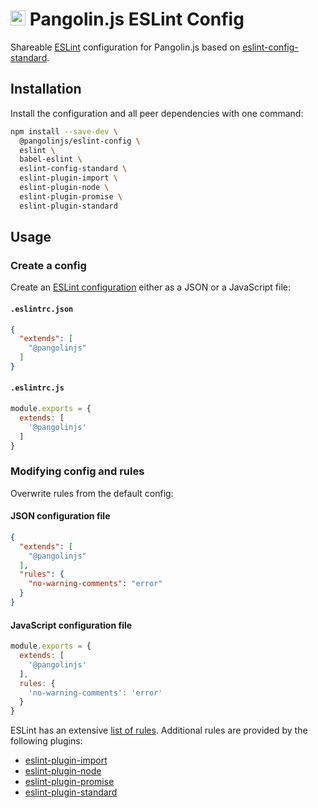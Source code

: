 # <img alt="" src="https://cdn.jsdelivr.net/gh/pangolinjs/brand@main/icon/icon.svg" width="24"> Pangolin.js ESLint Config

Shareable [ESLint](https://eslint.org) configuration for Pangolin.js based on [eslint-config-standard](https://github.com/standard/eslint-config-standard).

## Installation

Install the configuration and all peer dependencies with one command:

```bash
npm install --save-dev \
  @pangolinjs/eslint-config \
  eslint \
  babel-eslint \
  eslint-config-standard \
  eslint-plugin-import \
  eslint-plugin-node \
  eslint-plugin-promise \
  eslint-plugin-standard
```

## Usage

### Create a config

Create an [ESLint configuration](https://eslint.org/docs/user-guide/configuring) either as a JSON or a JavaScript file:

#### `.eslintrc.json`

```json
{
  "extends": [
    "@pangolinjs"
  ]
}
```

#### `.eslintrc.js`

```js
module.exports = {
  extends: [
    '@pangolinjs'
  ]
}
```

### Modifying config and rules

Overwrite rules from the default config:

#### JSON configuration file

```json
{
  "extends": [
    "@pangolinjs"
  ],
  "rules": {
    "no-warning-comments": "error"
  }
}
```

#### JavaScript configuration file

```js
module.exports = {
  extends: [
    '@pangolinjs'
  ],
  rules: {
    'no-warning-comments': 'error'
  }
}
```

ESLint has an extensive [list of rules](https://eslint.org/docs/rules/). Additional rules are provided by the following plugins:

- [eslint-plugin-import](https://github.com/benmosher/eslint-plugin-import)
- [eslint-plugin-node](https://github.com/mysticatea/eslint-plugin-node)
- [eslint-plugin-promise](https://github.com/xjamundx/eslint-plugin-promise)
- [eslint-plugin-standard](https://github.com/standard/eslint-plugin-standard)

